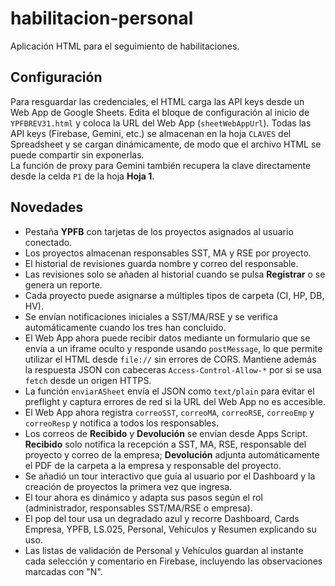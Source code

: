 # habilitacion-personal

Aplicación HTML para el seguimiento de habilitaciones.

## Configuración

Para resguardar las credenciales, el HTML carga las API keys desde un Web App de Google Sheets. Edita el bloque de configuración al inicio de `YPFBREV31.html` y coloca la URL del Web App (`sheetWebAppUrl`). Todas las API keys (Firebase, Gemini, etc.) se almacenan en la hoja `CLAVES` del Spreadsheet y se cargan dinámicamente, de modo que el archivo HTML se puede compartir sin exponerlas.  
La función de proxy para Gemini también recupera la clave directamente desde la celda `P1` de la hoja **Hoja 1**.

## Novedades

- Pestaña **YPFB** con tarjetas de los proyectos asignados al usuario conectado.
- Los proyectos almacenan responsables SST, MA y RSE por proyecto.
- El historial de revisiones guarda nombre y correo del responsable.
- Las revisiones solo se añaden al historial cuando se pulsa **Registrar** o se genera un reporte.
- Cada proyecto puede asignarse a múltiples tipos de carpeta (CI, HP, DB, HV).
- Se envían notificaciones iniciales a SST/MA/RSE y se verifica automáticamente cuando los tres han concluido.
- El Web App ahora puede recibir datos mediante un formulario que se envía a un iframe oculto y responde usando `postMessage`, lo que permite utilizar el HTML desde `file://` sin errores de CORS. Mantiene además la respuesta JSON con cabeceras `Access-Control-Allow-*` por si se usa `fetch` desde un origen HTTPS.
- La función `enviarASheet` envía el JSON como `text/plain` para evitar el preflight y captura errores de red si la URL del Web App no es accesible.
- El Web App ahora registra `correoSST`, `correoMA`, `correoRSE`, `correoEmp` y `correoResp` y notifica a todos los responsables.
- Los correos de **Recibido** y **Devolución** se envían desde Apps Script. **Recibido** solo notifica la recepción a SST, MA, RSE, responsable del proyecto y correo de la empresa; **Devolución** adjunta automáticamente el PDF de la carpeta a la empresa y responsable del proyecto.
- Se añadió un tour interactivo que guía al usuario por el Dashboard y la creación de proyectos la primera vez que ingresa.
- El tour ahora es dinámico y adapta sus pasos según el rol (administrador, responsables SST/MA/RSE o empresa).
- El pop del tour usa un degradado azul y recorre Dashboard, Cards Empresa, YPFB, LS.025, Personal, Vehículos y Resumen explicando su uso.
- Las listas de validación de Personal y Vehículos guardan al instante cada selección y comentario en Firebase, incluyendo las observaciones marcadas con "N".

